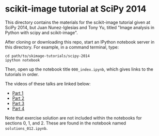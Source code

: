 scikit-image tutorial at SciPy 2014
===================================

This directory contains the materials for the scikit-image tutorial given
at SciPy 2014, but Juan Nunez-Iglesias and Tony Yu, titled "Image analysis in
Python with scipy and scikit-image".

After cloning or downloading this repo, start an IPython notebook server in
this directory. For example, in a command terminal, type:

    cd path/to/skimage-tutorials/scipy-2014
    ipython notebook


Then, open up the notebook title `000_index.ipynb`, which gives links to the
tutorials in order.

The videos of these talks are linked below:

- [Part 1](http://youtu.be/MP-MTiCETYg)
- [Part 2](http://youtu.be/SE7h0IWD93Y)
- [Part 3](http://youtu.be/Yxpnvc4RHy4)
- [Part 4](http://youtu.be/pWnYjqudKHs)


Note that exercise solution are not included within the notebooks for sections
0, 1, and 2. These are found in the notebook named `solutions_012.ipynb`.
